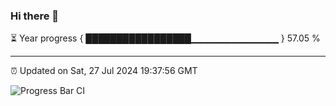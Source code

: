 ### Hi there 👋

⏳ Year progress { █████████████████▁▁▁▁▁▁▁▁▁▁▁▁▁ } 57.05 %

---

⏰ Updated on Sat, 27 Jul 2024 19:37:56 GMT

![Progress Bar CI](https://github.com/IshwaranRudhara/GIT-ACTION/workflows/Progress%20Bar%20CI/badge.svg)
